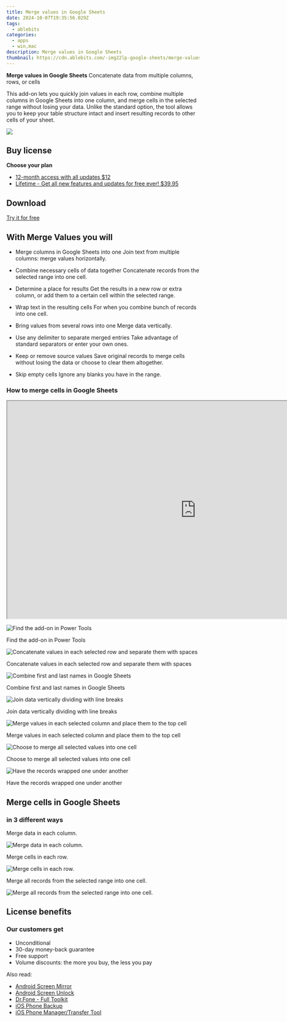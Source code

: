 ```yaml
---
title: Merge values in Google Sheets
date: 2024-10-07T19:35:56.029Z
tags: 
  - ablebits
categories: 
  - apps
  - win,mac
description: Merge values in Google Sheets
thumbnail: https://cdn.ablebits.com/-img22lp-google-sheets/merge-values/header-cover.webp
---
```


**Merge values in Google Sheets**
Concatenate data from multiple columns, rows, or cells

This add-on lets you quickly join values in each row, combine multiple columns in Google Sheets into one column, and merge cells in the selected range without losing your data. Unlike the standard option, the tool allows you to keep your table structure intact and insert resulting records to other cells of your sheet.

![](https://cdn.ablebits.com/-img22lp-google-sheets/merge-values/header-cover.webp)

## Buy license

**Choose your plan**

- [12-month access with all updates $12](https://secure.2checkout.com/order/checkout.php?PRODS=4720548&QTY=1&AFFILIATE=108875&CART=1&CARD=2&DESIGN_TYPE=2&SHORT_FORM=1&COUPON=TrSbrExp-MnrAdns-01&CLEAN_CART=ALL&SRC=website)
- [Lifetime - Get all new features and updates for free ever! $39.95](https://secure.2checkout.com/order/checkout.php?PRODS=4729659&QTY=1&AFFILIATE=108875&CART=1&CARD=2&DESIGN_TYPE=2&SHORT_FORM=1&CLEAN_CART=ALL&SRC=website)

## Download

[Try it for free](https://workspace.google.com/marketplace/app/merge_values/857144221591)

## With Merge Values you will

-   Merge columns in Google Sheets into one Join text from multiple columns: merge values horizontally.
-   Combine necessary cells of data together Concatenate records from the selected range into one cell.
-   Determine a place for results Get the results in a new row or extra column, or add them to a certain cell within the selected range.
-   Wrap text in the resulting cells For when you combine bunch of records into one cell.

-   Bring values from several rows into one Merge data vertically.
-   Use any delimiter to separate merged entries Take advantage of standard separators or enter your own ones.
-   Keep or remove source values Save original records to merge cells without losing the data or choose to clear them altogether.
-   Skip empty cells Ignore any blanks you have in the range.

### How to merge cells in Google Sheets

 

<iframe loading="lazy" width="984" height="567" class="" src="https://www.youtube-nocookie.com/embed/VTZnCyfeE48" allow="encrypted-media" allowfullscreen=""></iframe>

 ![Find the add-on in Power Tools](https://cdn.ablebits.com/-img22lp-google-sheets/merge-values/run-add-on.png)

Find the add-on in Power Tools

 ![Concatenate values in each selected row and separate them with spaces](https://cdn.ablebits.com/-img22lp-google-sheets/merge-values/merge-within-rows.png)

Concatenate values in each selected row and separate them with spaces

 ![Combine first and last names in Google Sheets](https://cdn.ablebits.com/-img22lp-google-sheets/merge-values/combine-records-horizontally.png)

Combine first and last names in Google Sheets

 ![Join data vertically dividing with line breaks](https://cdn.ablebits.com/-img22lp-google-sheets/merge-values/merge-within-columns.png)

Join data vertically dividing with line breaks

 ![Merge values in each selected column and place them to the top cell](https://cdn.ablebits.com/-img22lp-google-sheets/merge-values/combine-records-vertically.png)

Merge values in each selected column and place them to the top cell

 ![Choose to merge all selected values into one cell](https://cdn.ablebits.com/-img22lp-google-sheets/merge-values/combine-all-cells.png)

Choose to merge all selected values into one cell

 ![Have the records wrapped one under another](https://cdn.ablebits.com/-img22lp-google-sheets/merge-values/merge-multiple-cells-into-one.png)

Have the records wrapped one under another

## Merge cells in Google Sheets

### in 3 different ways

Merge data in each column.

 ![Merge data in each column.](https://cdn.ablebits.com/-img22lp-google-sheets/merge-values/scheme-merge-vertically.png)

Merge cells in each row.

 ![Merge cells in each row.](https://cdn.ablebits.com/-img22lp-google-sheets/merge-values/scheme-merge-horizontally.png)

Merge all records from the selected range into one cell.

 ![Merge all records from the selected range into one cell.](https://cdn.ablebits.com/-img22lp-google-sheets/merge-values/scheme-merge-all-data.png)

## License benefits

### Our customers get

- Unconditional
- 30-day money-back guarantee
- Free support
- Volume discounts: the more you buy, the less you pay 

<ins class="adsbygoogle"
      style="display:block"
      data-ad-client="ca-pub-7571918770474297"
      data-ad-slot="8358498916"
      data-ad-format="auto"
      data-full-width-responsive="true"></ins>

<span class="atpl-alsoreadstyle">Also read:</span>
<div><ul>
<li><a href="https://tools.techidaily.com/wondershare/drfone/android-screen-mirror/"><u>Android Screen Mirror</u></a></li>
<li><a href="https://tools.techidaily.com/wondershare/drfone/unlock-android-screen/"><u>Android Screen Unlock</u></a></li>
<li><a href="https://tools.techidaily.com/wondershare/drfone/drfone-toolkit/"><u>Dr.Fone - Full Toolkit</u></a></li>
<li><a href="https://tools.techidaily.com/wondershare/drfone/iphone-backup-and-restore/"><u>iOS Phone Backup</u></a></li>
<li><a href="https://tools.techidaily.com/wondershare/drfone/iphone-transfer/"><u>iOS Phone Manager/Transfer Tool</u></a></li>
</ul></div>

